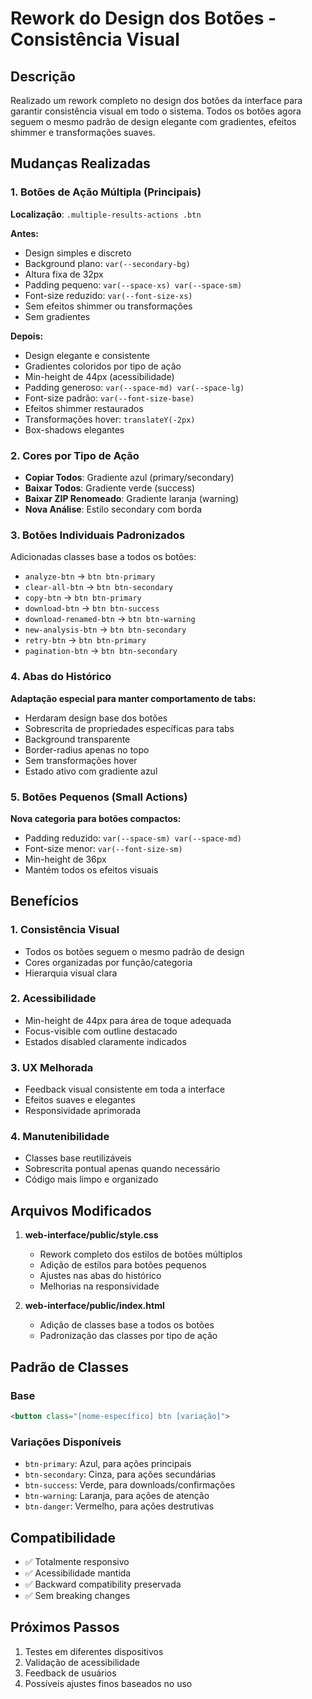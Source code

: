 # Rework do Design dos Botões - Consistência Visual

## Descrição
Realizado um rework completo no design dos botões da interface para garantir consistência visual em todo o sistema. Todos os botões agora seguem o mesmo padrão de design elegante com gradientes, efeitos shimmer e transformações suaves.

## Mudanças Realizadas

### 1. Botões de Ação Múltipla (Principais)
**Localização**: `.multiple-results-actions .btn`

**Antes:**
- Design simples e discreto
- Background plano: `var(--secondary-bg)`
- Altura fixa de 32px
- Padding pequeno: `var(--space-xs) var(--space-sm)`
- Font-size reduzido: `var(--font-size-xs)`
- Sem efeitos shimmer ou transformações
- Sem gradientes

**Depois:**
- Design elegante e consistente
- Gradientes coloridos por tipo de ação
- Min-height de 44px (acessibilidade)
- Padding generoso: `var(--space-md) var(--space-lg)`
- Font-size padrão: `var(--font-size-base)`
- Efeitos shimmer restaurados
- Transformações hover: `translateY(-2px)`
- Box-shadows elegantes

### 2. Cores por Tipo de Ação
- **Copiar Todos**: Gradiente azul (primary/secondary)
- **Baixar Todos**: Gradiente verde (success)
- **Baixar ZIP Renomeado**: Gradiente laranja (warning)
- **Nova Análise**: Estilo secondary com borda

### 3. Botões Individuais Padronizados
Adicionadas classes base a todos os botões:
- `analyze-btn` → `btn btn-primary`
- `clear-all-btn` → `btn btn-secondary`
- `copy-btn` → `btn btn-primary`
- `download-btn` → `btn btn-success`
- `download-renamed-btn` → `btn btn-warning`
- `new-analysis-btn` → `btn btn-secondary`
- `retry-btn` → `btn btn-primary`
- `pagination-btn` → `btn btn-secondary`

### 4. Abas do Histórico
**Adaptação especial para manter comportamento de tabs:**
- Herdaram design base dos botões
- Sobrescrita de propriedades específicas para tabs
- Background transparente
- Border-radius apenas no topo
- Sem transformações hover
- Estado ativo com gradiente azul

### 5. Botões Pequenos (Small Actions)
**Nova categoria para botões compactos:**
- Padding reduzido: `var(--space-sm) var(--space-md)`
- Font-size menor: `var(--font-size-sm)`
- Min-height de 36px
- Mantém todos os efeitos visuais

## Benefícios

### 1. Consistência Visual
- Todos os botões seguem o mesmo padrão de design
- Cores organizadas por função/categoria
- Hierarquia visual clara

### 2. Acessibilidade
- Min-height de 44px para área de toque adequada
- Focus-visible com outline destacado
- Estados disabled claramente indicados

### 3. UX Melhorada
- Feedback visual consistente em toda a interface
- Efeitos suaves e elegantes
- Responsividade aprimorada

### 4. Manutenibilidade
- Classes base reutilizáveis
- Sobrescrita pontual apenas quando necessário
- Código mais limpo e organizado

## Arquivos Modificados

1. **web-interface/public/style.css**
   - Rework completo dos estilos de botões múltiplos
   - Adição de estilos para botões pequenos
   - Ajustes nas abas do histórico
   - Melhorias na responsividade

2. **web-interface/public/index.html**
   - Adição de classes base a todos os botões
   - Padronização das classes por tipo de ação

## Padrão de Classes

### Base
```html
<button class="[nome-específico] btn [variação]">
```

### Variações Disponíveis
- `btn-primary`: Azul, para ações principais
- `btn-secondary`: Cinza, para ações secundárias
- `btn-success`: Verde, para downloads/confirmações
- `btn-warning`: Laranja, para ações de atenção
- `btn-danger`: Vermelho, para ações destrutivas

## Compatibilidade
- ✅ Totalmente responsivo
- ✅ Acessibilidade mantida
- ✅ Backward compatibility preservada
- ✅ Sem breaking changes

## Próximos Passos
1. Testes em diferentes dispositivos
2. Validação de acessibilidade
3. Feedback de usuários
4. Possíveis ajustes finos baseados no uso 